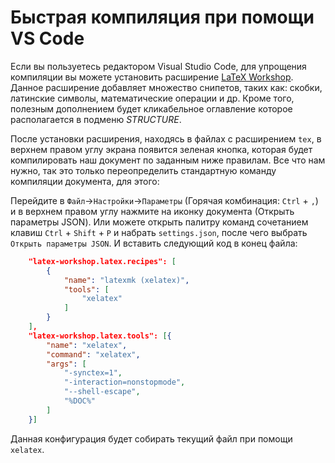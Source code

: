 # Быстрая компиляция при помощи VS Code

Если вы пользуетесь редактором Visual Studio Code, для упрощения компиляции вы можете установить расширение [LaTeX Workshop](https://marketplace.visualstudio.com/items?itemName=James-Yu.latex-workshop). Данное расширение добавляет множество снипетов, таких как: скобки, латинские символы, математические операции и др. Кроме того, полезным дополнением будет кликабельное оглавление которое располагается в подменю *STRUCTURE*.

После установки расширения, находясь в файлах с расширением `tex`, в верхнем правом углу экрана появится зеленая кнопка, которая будет компилировать наш документ по заданным ниже правилам.
Все что нам нужно, так это только переопределить стандартную команду компиляции документа, для этого:


Перейдите в `Файл`->`Настройки`->`Параметры` (Горячая комбинация: `Ctrl` + `,`) и в верхнем правом углу нажмите на иконку документа (Открыть параметры JSON). Или можете открыть палитру команд сочетанием клавиш `Ctrl` + `Shift` + `P` и набрать `settings.json`, после чего выбрать `Открыть параметры JSON`. И вставить следующий код в конец файла:


```json
    "latex-workshop.latex.recipes": [
        {
            "name": "latexmk (xelatex)",
            "tools": [
                "xelatex"
            ]
        }
    ],
    "latex-workshop.latex.tools": [{
        "name": "xelatex",
        "command": "xelatex",
        "args": [
            "-synctex=1",
            "-interaction=nonstopmode",
            "--shell-escape",
            "%DOC%"
        ]
    }]
```

Данная конфигурация будет собирать текущий файл при помощи `xelatex`.